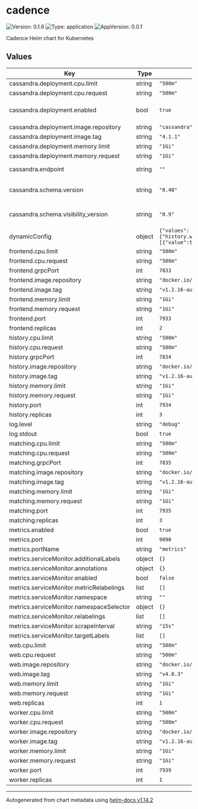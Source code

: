 # cadence

![Version: 0.1.6](https://img.shields.io/badge/Version-0.1.6-informational?style=flat-square) ![Type: application](https://img.shields.io/badge/Type-application-informational?style=flat-square) ![AppVersion: 0.0.1](https://img.shields.io/badge/AppVersion-0.0.1-informational?style=flat-square)

Cadence Helm chart for Kubernetes

## Values

| Key | Type | Default | Description |
|-----|------|---------|-------------|
| cassandra.deployment.cpu.limit | string | `"500m"` |  |
| cassandra.deployment.cpu.request | string | `"500m"` |  |
| cassandra.deployment.enabled | bool | `true` | When disabled, the Cassandra deployment is expected to be provided externally. For production use cases, it is recommended to use an external Cassandra deployment. |
| cassandra.deployment.image.repository | string | `"cassandra"` |  |
| cassandra.deployment.image.tag | string | `"4.1.1"` |  |
| cassandra.deployment.memory.limit | string | `"1Gi"` |  |
| cassandra.deployment.memory.request | string | `"1Gi"` |  |
| cassandra.endpoint | string | `""` | External Cassandra endpoint to connect to. Required when cassandra.deployment.enabled is set to false |
| cassandra.schema.version | string | `"0.40"` | Cassandra schema version of the Cadence keyspace to use. Latest value can be found at https://github.com/uber/cadence/blob/master/schema/cassandra/version.go |
| cassandra.schema.visibility_version | string | `"0.9"` | Cassandra schema version of the Cadence visibility keyspace to use. Latest value can be found at https://github.com/uber/cadence/blob/master/schema/cassandra/version.go |
| dynamicConfig | object | `{"values":{"history.workflowIDExternalRateLimitEnabled":[{"value":true}]}}` | Dynamic config values to be set in the Cadence server. List of keys can be found at https://github.com/uber/cadence/blob/master/common/dynamicconfig/constants.go |
| frontend.cpu.limit | string | `"500m"` |  |
| frontend.cpu.request | string | `"500m"` |  |
| frontend.grpcPort | int | `7833` | GRPC port of cadence frontend service. DO NOT CHANGE |
| frontend.image.repository | string | `"docker.io/ubercadence/server"` | Docker image repository to use for the Cadence server |
| frontend.image.tag | string | `"v1.2.16-auto-setup"` | Docker image tag to use for the Cadence server |
| frontend.memory.limit | string | `"1Gi"` |  |
| frontend.memory.request | string | `"1Gi"` |  |
| frontend.port | int | `7933` | Tchannel port of cadence frontend service. DO NOT CHANGE |
| frontend.replicas | int | `2` | Number of frontend replicas to deploy |
| history.cpu.limit | string | `"500m"` |  |
| history.cpu.request | string | `"500m"` |  |
| history.grpcPort | int | `7834` | GRPC port of cadence history service. DO NOT CHANGE |
| history.image.repository | string | `"docker.io/ubercadence/server"` | Docker image repository to use for the Cadence server |
| history.image.tag | string | `"v1.2.16-auto-setup"` | Docker image tag to use for the Cadence server |
| history.memory.limit | string | `"1Gi"` |  |
| history.memory.request | string | `"1Gi"` |  |
| history.port | int | `7934` | Tchannel port of cadence history service. DO NOT CHANGE |
| history.replicas | int | `3` | Number of history replicas to deploy |
| log.level | string | `"debug"` |  |
| log.stdout | bool | `true` |  |
| matching.cpu.limit | string | `"500m"` |  |
| matching.cpu.request | string | `"500m"` |  |
| matching.grpcPort | int | `7835` | GRPC port of cadence matching service. DO NOT CHANGE |
| matching.image.repository | string | `"docker.io/ubercadence/server"` | Docker image repository to use for the Cadence server |
| matching.image.tag | string | `"v1.2.16-auto-setup"` | Docker image tag to use for the Cadence server |
| matching.memory.limit | string | `"1Gi"` |  |
| matching.memory.request | string | `"1Gi"` |  |
| matching.port | int | `7935` | Tchannel port of cadence matching service. DO NOT CHANGE |
| matching.replicas | int | `3` | Number of matching replicas to deploy |
| metrics.enabled | bool | `true` |  |
| metrics.port | int | `9090` |  |
| metrics.portName | string | `"metrics"` |  |
| metrics.serviceMonitor.additionalLabels | object | `{}` |  |
| metrics.serviceMonitor.annotations | object | `{}` | Annotations to be added to the ServiceMonitor. |
| metrics.serviceMonitor.enabled | bool | `false` |  |
| metrics.serviceMonitor.metricRelabelings | list | `[]` |  |
| metrics.serviceMonitor.namespace | string | `""` |  |
| metrics.serviceMonitor.namespaceSelector | object | `{}` |  |
| metrics.serviceMonitor.relabelings | list | `[]` |  |
| metrics.serviceMonitor.scrapeInterval | string | `"15s"` |  |
| metrics.serviceMonitor.targetLabels | list | `[]` |  |
| web.cpu.limit | string | `"500m"` |  |
| web.cpu.request | string | `"500m"` |  |
| web.image.repository | string | `"docker.io/ubercadence/web"` | Docker image repository to use for the Cadence Web UI |
| web.image.tag | string | `"v4.0.3"` | Docker image tag to use for the Cadence Web UI |
| web.memory.limit | string | `"1Gi"` |  |
| web.memory.request | string | `"1Gi"` |  |
| web.replicas | int | `1` |  |
| worker.cpu.limit | string | `"500m"` |  |
| worker.cpu.request | string | `"500m"` |  |
| worker.image.repository | string | `"docker.io/ubercadence/server"` | Docker image repository to use for the Cadence server |
| worker.image.tag | string | `"v1.2.16-auto-setup"` | Docker image tag to use for the Cadence server |
| worker.memory.limit | string | `"1Gi"` |  |
| worker.memory.request | string | `"1Gi"` |  |
| worker.port | int | `7939` | Tchannel port of cadence worker service. DO NOT CHANGE |
| worker.replicas | int | `1` | Number of worker replicas to deploy |

----------------------------------------------
Autogenerated from chart metadata using [helm-docs v1.14.2](https://github.com/norwoodj/helm-docs/releases/v1.14.2)
